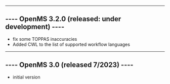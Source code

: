 ------------------------------------------------------------------------------------------
----                                OpenMS 3.2.0     (released: under development)    ----
------------------------------------------------------------------------------------------

 - fix some TOPPAS inaccuracies
 - Added CWL to the list of supported workflow languages

------------------------------------------------------------------------------------------
----                                OpenMS 3.0     (released 7/2023)                  ----
------------------------------------------------------------------------------------------

 - initial version
